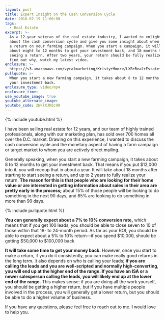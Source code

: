 ```yaml
---
layout: post
title: Expert Insight on the Cash Conversion Cycle
date: 2018-07-19 11:00:00
tags:
  - Real Estate
excerpt: >-
  As a 12-year veteran of the real estate industry, I wanted to enlighten you
  about the cash conversion cycle and give you some insight about when to expect
  a return on your farming campaign. When you start a campaign, it will take
  about eight to 12 months to get your investment back, and 18 months to start
  seeing a return. After two years, your return should be fully realized. To
  find out why, watch my latest video.
enclosure: >-
  https://s3.amazonaws.com/vyralmarketing/Kristy+Moore/LXR+Real+Estate+Coaching-+Cash+Conversion+Rate.mp4
pullquote: >-
  When you start a new farming campaign, it takes about 8 to 12 months to get
  your investment back.
enclosure_type: video/mp4
enclosure_time:
use_youtube_image: true
youtube_alternate_image:
youtube_code: 2WklXJRQc90
---
```


{% include youtube.html %}

I have been selling real estate for 12 years, and our team of highly trained professionals, along with our marketing plan, has sold over 700 homes all over the D.C. market. Drawing on this experience, I wanted to discuss the cash conversion cycle and the monetary aspect of having a farm campaign or target market to whom you are actively direct mailing.

Generally speaking, when you start a new farming campaign, it takes about 8 to 12 months to get your investment back. That means if you put $12,000 into it, you will recoup that in about a year. It will take about 18 months after starting to start seeing a return, and up to 2 years to fully realize your return. **The reason for this is that people who are looking for their home value or are interested in getting information about sales in their area are pretty early in the process;** about 15% of those people will be looking to do something in the next 90 days, and 85% are looking to do something in more than 90 days.

{% include pullquote.html %}

**You can generally expect about a 7% to 10% conversion rate,** which means that if you get 100 leads, you should be able to close seven to 10 of those within that 18- to 24-month period. As far as your ROI, you should be able to expect about a 5% to 10% return—if you spend $10,000, should be getting $50,000 to $100,000 back.

**It will take some time to get your money back.** However, once you start to make a return, if you do it consistently, you can make really good returns in the long term. It also depends on who is calling your leads; **if you are calling the leads and you are well-scripted and normally high-converting, you will end up at the higher end of the range. If you have an ISA or a newer salesperson calling the leads, you will likely end up at the lower end of the range.** This makes sense: if you are doing all the work yourself, you should be getting a higher return, but if you have multiple people involved in the process, you will generally get a lower return, but you should be able to do a higher volume of business.

If you have any questions, please feel free to reach out to me. I would love to help you.
